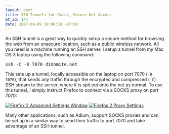 ```yaml
--- 
layout: post
title: SSH Tunnels for Quick, Secure Net Access
mt_id: 144
date: 2007-09-09 18:06:58 -07:00
---
```

An SSH tunnel is a great way to quickly setup a secure method for browsing the web from an unsecure location, such as a public wireless network.  All you need is a machine running an SSH server.  I setup a tunnel from my Mac OS X laptop using the following command:

<pre>
ssh -C -D 7070 dinomite.net
</pre>

This sets up a tunnel, locally accessible on the laptop on port 7070 (`-D 7070`), that sends any traffic through the encrypted and compressed (`-C`) SSH stream to the server, where it is spit out onto the net as normal.  To use this tunnel, I simply instruct Firefox to connect via a SOCKS proxy on port 7070:

<a href='http://dinomite.net/wp-content/uploads/2007/09/settings.png' title='Firefox 2 Advanced Settings Window'><img src='http://dinomite.net/wp-content/uploads/2007/09/settings.png' alt='Firefox 2 Advanced Settings Window' /></a>
<a href='http://dinomite.net/wp-content/uploads/2007/09/proxy.png' title='Firefox 2 Proxy Settings'><img src='http://dinomite.net/wp-content/uploads/2007/09/proxy.png' alt='Firefox 2 Proxy Settings' /></a>

Many other applications, such as Adium, support SOCKS proxies and can be set up in a similar way to send their traffic to port 7070 and take advantage of an SSH tunnel.
